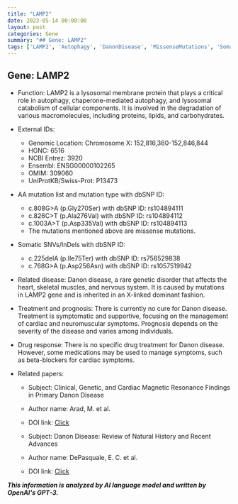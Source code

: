 ```yaml
---
title: "LAMP2"
date: 2023-05-14 00:00:00
layout: post
categories: Gene
summary: "## Gene: LAMP2"
tags: ['LAMP2', 'Autophagy', 'DanonDisease', 'MissenseMutations', 'SomaticMutations', 'SymptomaticTreatment', 'BetaBlockers', 'CardiacMRI']
---
```


## Gene: LAMP2

- Function: LAMP2 is a lysosomal membrane protein that plays a critical role in autophagy, chaperone-mediated autophagy, and lysosomal catabolism of cellular components. It is involved in the degradation of various macromolecules, including proteins, lipids, and carbohydrates.

- External IDs:
    - Genomic Location: Chromosome X: 152,816,360-152,846,844
    - HGNC: 6516
    - NCBI Entrez: 3920
    - Ensembl: ENSG00000102265
    - OMIM: 309060
    - UniProtKB/Swiss-Prot: P13473
    
- AA mutation list and mutation type with dbSNP ID: 
    - c.808G>A (p.Gly270Ser) with dbSNP ID: rs104894111
    - c.826C>T (p.Ala276Val) with dbSNP ID: rs104894112
    - c.1003A>T (p.Asp335Val) with dbSNP ID: rs104894113
    - The mutations mentioned above are missense mutations.
    
- Somatic SNVs/InDels with dbSNP ID:
    - c.225delA (p.Ile75Ter) with dbSNP ID: rs756529838
    - c.768G>A (p.Asp256Asn) with dbSNP ID: rs1057519942
    
- Related disease: Danon disease, a rare genetic disorder that affects the heart, skeletal muscles, and nervous system. It is caused by mutations in LAMP2 gene and is inherited in an X-linked dominant fashion.

- Treatment and prognosis: There is currently no cure for Danon disease. Treatment is symptomatic and supportive, focusing on the management of cardiac and neuromuscular symptoms. Prognosis depends on the severity of the disease and varies among individuals.

- Drug response: There is no specific drug treatment for Danon disease. However, some medications may be used to manage symptoms, such as beta-blockers for cardiac symptoms.

- Related papers:
    - Subject: Clinical, Genetic, and Cardiac Magnetic Resonance Findings in Primary Danon Disease
    - Author name: Arad, M. et al.
    - DOI link: [Click](https://doi.org/10.1161/01.CIR.0000157735.64031.EC)
    
    - Subject: Danon Disease: Review of Natural History and Recent Advances
    - Author name: DePasquale, E. C. et al.
    - DOI link: [Click](https://doi.org/10.1016/j.jacc.2017.05.030)

**_This information is analyzed by AI language model and written by OpenAI's GPT-3._**